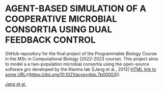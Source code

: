 # AGENT-BASED SIMULATION OF A COOPERATIVE MICROBIAL CONSORTIA USING DUAL FEEDBACK CONTROL

GitHub repository for the final project of the Programmable Biology Course in the MSc in Computational Biology (2022-2023 course). This project aims to model a a two-population microbial consortia using the open-source software *gro* developed by the Klavins lab ([Jang et al., 2012] <a href="https://www.example.com/" title="Optional title">HTML link to some URL</a>z(<https://doi.org/10.1021/acssynbio.7b00003>)). 

<a href="https://doi.org/10.1021/acssynbio.7b00003" title="Optional title">Jang et al.</a>
